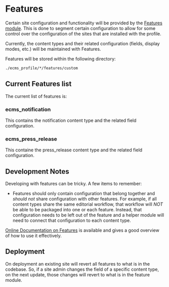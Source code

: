 # Features

Certain site configuration and functionality will be provided by the [Features module].
This is done to segment certain configuration to allow for some control over the configuration of the sites
that are installed with the profile.

Currently, the content types and their related configuration (fields, display modes, etc.)
will be maintained with Features.

Features will be stored within the following directory: 

```bash
./ecms_profile/*/features/custom
```

## Current Features list
The current list of features is:

### ecms_notification
This contains the notification content type and the related field configuration.

### ecms_press_release
This containe the press_release content type and the related field configuration.

## Development Notes
Developing with features can be tricky. A few items to remember:

- Features should only contain configuration that belong together and _should not_ share configuration with other features.
For example, if all content types share the same editorial workflow, that workflow will _NOT_ be able to be packaged
into one or each feature. Instead, that configuration needs to be left out of the feature and a helper module will need to connect
that configuration to each content type.

[Online Documentation on Features] is available and gives a good overview of how to use it effectively.
    
## Deployment
On deployment an existing site will revert all features to what is in the codebase. So, if a site admin changes the field of a specific
content type, on the next update, those changes will revert to what is in the feature module.


[Features module]: https://www.drupal.org/project/features
[Online Documentation on Features]: https://www.drupal.org/docs/contributed-modules/features
